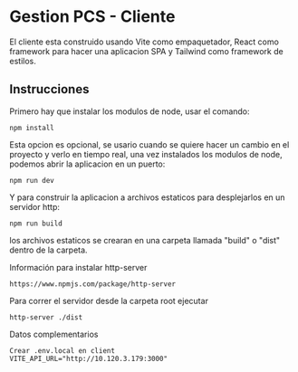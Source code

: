 # Gestion PCS - Cliente

El cliente esta construido usando Vite como empaquetador, React como framework para hacer una aplicacion SPA y Tailwind como framework de estilos.

## Instrucciones

Primero hay que instalar los modulos de node, usar el comando:
```
npm install
```

Esta opcion es opcional, se usario cuando se quiere hacer un cambio en el proyecto y verlo en tiempo real, una vez instalados los modulos de node, podemos abrir la aplicacion en un puerto:
```
npm run dev
```

Y para construir la aplicacion a archivos estaticos para desplejarlos en un servidor http:
```
npm run build
```
los archivos estaticos se crearan en una carpeta llamada "build" o "dist" dentro de la carpeta.

Información para instalar http-server
```
https://www.npmjs.com/package/http-server
```

Para correr el servidor desde la carpeta root ejecutar 
```
http-server ./dist
```

Datos complementarios
```
Crear .env.local en client
VITE_API_URL="http://10.120.3.179:3000"
```

 

